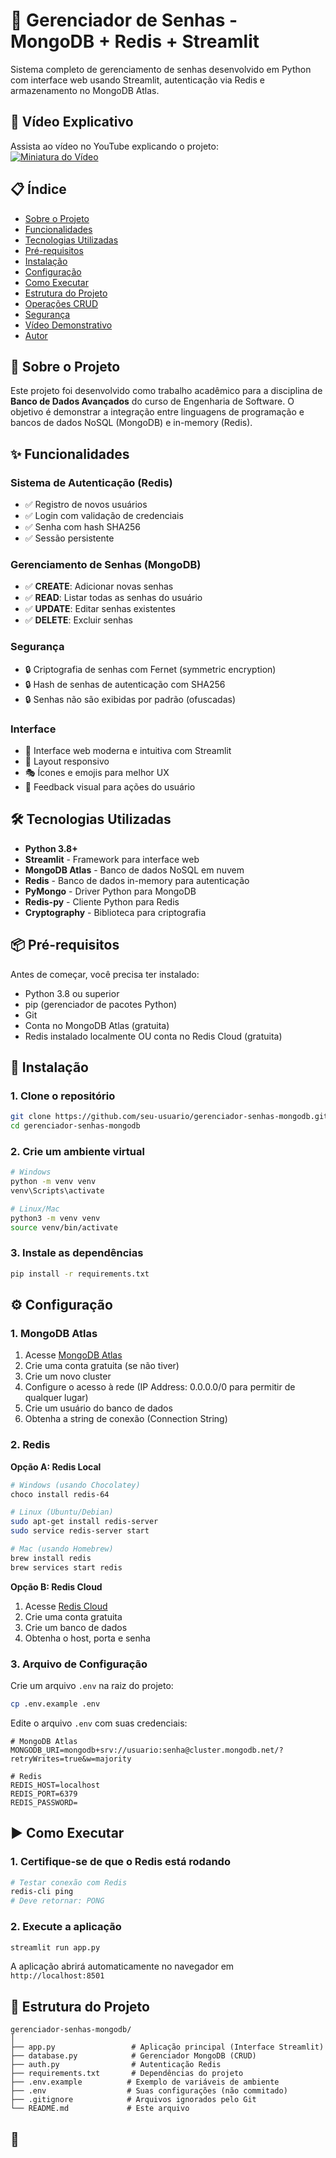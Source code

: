 # 🔐 Gerenciador de Senhas - MongoDB + Redis + Streamlit

Sistema completo de gerenciamento de senhas desenvolvido em Python com interface web usando Streamlit, autenticação via Redis e armazenamento no MongoDB Atlas.

## 🎥 Vídeo Explicativo

Assista ao vídeo no YouTube explicando o projeto:  
[![Miniatura do Vídeo](<img width="1536" height="1024" alt="image" src="https://github.com/user-attachments/assets/b91a581d-79ea-443f-99cc-664aaccd8d6d" />
)](https://www.youtube.com/watch?v=z3osUT0wtbk&t=5s)

## 📋 Índice

- [Sobre o Projeto](#sobre-o-projeto)
- [Funcionalidades](#funcionalidades)
- [Tecnologias Utilizadas](#tecnologias-utilizadas)
- [Pré-requisitos](#pré-requisitos)
- [Instalação](#instalação)
- [Configuração](#configuração)
- [Como Executar](#como-executar)
- [Estrutura do Projeto](#estrutura-do-projeto)
- [Operações CRUD](#operações-crud)
- [Segurança](#segurança)
- [Vídeo Demonstrativo](#vídeo-demonstrativo)
- [Autor](#autor)

## 📖 Sobre o Projeto

Este projeto foi desenvolvido como trabalho acadêmico para a disciplina de **Banco de Dados Avançados** do curso de Engenharia de Software. O objetivo é demonstrar a integração entre linguagens de programação e bancos de dados NoSQL (MongoDB) e in-memory (Redis).

## ✨ Funcionalidades

### Sistema de Autenticação (Redis)
- ✅ Registro de novos usuários
- ✅ Login com validação de credenciais
- ✅ Senha com hash SHA256
- ✅ Sessão persistente

### Gerenciamento de Senhas (MongoDB)
- ✅ **CREATE**: Adicionar novas senhas
- ✅ **READ**: Listar todas as senhas do usuário
- ✅ **UPDATE**: Editar senhas existentes
- ✅ **DELETE**: Excluir senhas

### Segurança
- 🔒 Criptografia de senhas com Fernet (symmetric encryption)
- 🔒 Hash de senhas de autenticação com SHA256
- 🔒 Senhas não são exibidas por padrão (ofuscadas)

### Interface
- 🎨 Interface web moderna e intuitiva com Streamlit
- 📱 Layout responsivo
- 🎭 Ícones e emojis para melhor UX
- 🎉 Feedback visual para ações do usuário

## 🛠️ Tecnologias Utilizadas

- **Python 3.8+**
- **Streamlit** - Framework para interface web
- **MongoDB Atlas** - Banco de dados NoSQL em nuvem
- **Redis** - Banco de dados in-memory para autenticação
- **PyMongo** - Driver Python para MongoDB
- **Redis-py** - Cliente Python para Redis
- **Cryptography** - Biblioteca para criptografia

## 📦 Pré-requisitos

Antes de começar, você precisa ter instalado:

- Python 3.8 ou superior
- pip (gerenciador de pacotes Python)
- Git
- Conta no MongoDB Atlas (gratuita)
- Redis instalado localmente OU conta no Redis Cloud (gratuita)

## 🚀 Instalação

### 1. Clone o repositório

```bash
git clone https://github.com/seu-usuario/gerenciador-senhas-mongodb.git
cd gerenciador-senhas-mongodb
```

### 2. Crie um ambiente virtual

```bash
# Windows
python -m venv venv
venv\Scripts\activate

# Linux/Mac
python3 -m venv venv
source venv/bin/activate
```

### 3. Instale as dependências

```bash
pip install -r requirements.txt
```

## ⚙️ Configuração

### 1. MongoDB Atlas

1. Acesse [MongoDB Atlas](https://www.mongodb.com/cloud/atlas)
2. Crie uma conta gratuita (se não tiver)
3. Crie um novo cluster
4. Configure o acesso à rede (IP Address: 0.0.0.0/0 para permitir de qualquer lugar)
5. Crie um usuário do banco de dados
6. Obtenha a string de conexão (Connection String)

### 2. Redis

**Opção A: Redis Local**
```bash
# Windows (usando Chocolatey)
choco install redis-64

# Linux (Ubuntu/Debian)
sudo apt-get install redis-server
sudo service redis-server start

# Mac (usando Homebrew)
brew install redis
brew services start redis
```

**Opção B: Redis Cloud**
1. Acesse [Redis Cloud](https://redis.com/try-free/)
2. Crie uma conta gratuita
3. Crie um banco de dados
4. Obtenha o host, porta e senha

### 3. Arquivo de Configuração

Crie um arquivo `.env` na raiz do projeto:

```bash
cp .env.example .env
```

Edite o arquivo `.env` com suas credenciais:

```env
# MongoDB Atlas
MONGODB_URI=mongodb+srv://usuario:senha@cluster.mongodb.net/?retryWrites=true&w=majority

# Redis
REDIS_HOST=localhost
REDIS_PORT=6379
REDIS_PASSWORD=
```

## ▶️ Como Executar

### 1. Certifique-se de que o Redis está rodando

```bash
# Testar conexão com Redis
redis-cli ping
# Deve retornar: PONG
```

### 2. Execute a aplicação

```bash
streamlit run app.py
```

A aplicação abrirá automaticamente no navegador em `http://localhost:8501`

## 📁 Estrutura do Projeto

```
gerenciador-senhas-mongodb/
│
├── app.py                 # Aplicação principal (Interface Streamlit)
├── database.py            # Gerenciador MongoDB (CRUD)
├── auth.py                # Autenticação Redis
├── requirements.txt       # Dependências do projeto
├── .env.example          # Exemplo de variáveis de ambiente
├── .env                  # Suas configurações (não commitado)
├── .gitignore            # Arquivos ignorados pelo Git
└── README.md             # Este arquivo
```

## 🔄
